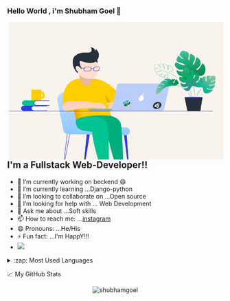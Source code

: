 ### Hello World , i'm Shubham Goel 👋



<img align="right" alt="GIF" src="https://github.com/shubhamgoel01/shubhamgoel01/blob/main/coder.gif?raw=true" width="500" height="320" />

## I'm a  Fullstack Web-Developer!!
- 🔭 I’m currently working on beckend 😄
- 🌱 I’m currently learning ...Django-python 
- 👯 I’m looking to collaborate on ...Open source
- 🤔 I’m looking for help with ... Web Development
- 💬 Ask me about ...Soft skills
- 📫 How to reach me: ...[instagram](https://www.instagram.com/?hl=en)
- 😄 Pronouns: ...He/His
- ⚡ Fun fact: ...I'm HappY!!!
- ![](https://visitor-badge.glitch.me/badge?page_id=shubhamgoel01.shubhagoel01)


<details>
  <summary>:zap: Most Used Languages</summary><br>

<img align="left" alt="Anna's GitHub Top Languages" src="https://github-readme-stats.vercel.app/api/top-langs/?username=shubhamgoel01" />

</details>

📈 My GitHub Stats

<p align="center"> <img src="https://github-readme-stats.vercel.app/api?username=shubhamgoel01&show_icons=true&theme=gotham" alt="shubhamgoel" />


